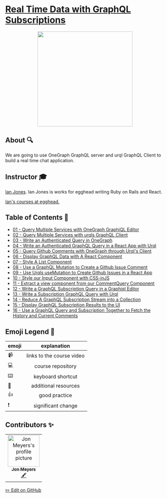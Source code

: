 # [Real Time Data with GraphQL Subscriptions](https://egghead.io/courses/real-time-data-with-graphql-subscriptions)

<p align="center"><img src="https://d2eip9sf3oo6c2.cloudfront.net/tags/images/000/001/034/full/graphqllogo.png" width="300" /></p>

## About 🔍

We are going to use OneGraph GraphQL server and urql GraphQL Client to build a real time chat application.

## Instructor 🎓

[Ian Jones](https://egghead.io/instructors/ian-jones). Ian Jones is works for egghead writing Ruby on Rails and React.

[Ian's courses at egghead.](https://egghead.io/instructors/ian-jones)

## Table of Contents 📜

- [01 - Query Multiple Services with OneGraph GraphiQL Editor](notes/01-graphql-query-multiple-services-with-onegraph-graphiql-editor.md)
- [02 - Query Multiple Services with urqls GraphQL Client](notes/02-graphql-query-multiple-services-with-urqls-graphql-client.md)
- [03 - Write an Authenticated Query in OneGraph](notes/03-graphql-write-an-authenticated-query-in-onegraph.md)
- [04 - Write an Authenticated GraphQL Query in a React App with Urql](notes/04-graphql-write-an-authenticated-graphql-query-in-a-react-app-with-urql.md)
- [05 - Query Github Comments with OneGraph through Urql's Client](notes/05-graphql-query-github-comments-with-one-graph-through-urql-s-client.md)
- [06 - Display GraphQL Data with A React Component](notes/06-graphql-display-graphql-data-with-a-react-component.md)
- [07 - Style A List Component ](notes/07-graphql-style-a-list-component.md)
- [08 - Use a GraphQL Mutation to Create a Github Issue Comment](notes/08-graphql-use-a-graphql-mutation-to-create-a-github-issue-comment.md)
- [09 - Use Urqls useMutation to Create Github Issues in a React App](notes/09-graphql-use-urqls-usemutation-to-create-github-issues-in-a-react-app.md)
- [10 - Style our Input Component with CSS-inJS](notes/10-egghead-style-our-input-component-with-css-injs.md)
- [11 - Extract a view component from our CommentQuery Component](notes/11-egghead-extract-a-view-component-from-our-commentquery-component.md)
- [12 - Write a GraphQL Subscription Query in a Graphiql Editor](notes/12-egghead-write-a-graphql-subscription-query-in-a-graphiql-editor.md)
- [13 - Write a Subscription GraphQL Query with Urql](notes/13-react-write-a-subscription-graphql-query-with-urql.md)
- [14 - Reduce A GraphQL Subscription Stream into a Collection](notes/14-react-reduce-a-graphql-subscription-stream-into-a-collection.md)
- [15 - Display GraphQL Subscription Results to the UI](notes/15-react-display-graphql-subscription-results-to-the-ui.md)
- [16 - Use a GraphQL Query and Subscription Together to Fetch the History and Current Comments](notes/16-react-use-a-graphql-query-and-subscription-together-to-fetch-the-history-and-current-comments.md)

## Emoji Legend 🧠
| emoji |        explanation        |
| ----- | :-----------------------: |
| 📹    | links to the course video |
| 💻    |     course repository     |
| ⌨️     |     keyboard shortcut     |
| 🤔    |   additional resources    |
| 👍    |       good practice       |
| ❗    |    significant change     |

## Contributors ✨

<table>
  <tr>
    <td align="center">
      <a href="https://github.com/dijonmusters">
        <img
          src="https://avatars0.githubusercontent.com/u/13792200?v=4"
          width="100px;"
          alt="Jon Meyers's profile picture"
        />
        <br />
        <sub><b>Jon Meyers</b></sub>
      </a>
      <br />
      <a
        href="https://github.com/eggheadio/eggheadio-course-notes/real-time-data-with-graphql-subscriptions/notes"
        title="Content">
        🖋
      </a>
    </td>
  </tr>
</table>

[✏️ Edit on GitHub](https://github.com/eggheadio/eggheadio-course-notes/tree/master/real-time-data-with-graphql-subscriptions/notes)
